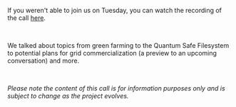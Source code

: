 If you weren't able to join us on Tuesday, you can watch the recording of the call [here](https://forum.threefold.io/t/february-2023-q-a-community-call-recording/3803).

<br/>

We talked about topics from green farming to the Quantum Safe Filesystem to potential plans for grid commercialization (a preview to an upcoming conversation) and more.

<br/>

_Please note the content of this call is for information purposes only and is subject to change as the project evolves._